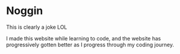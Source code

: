 # Noggin
This is clearly a joke LOL

I made this website while learning to code, and the website has progressively gotten better as I progress through my coding journey.
